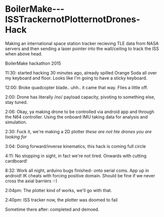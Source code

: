 # BoilerMake---ISSTrackernotPlotternotDrones-Hack

Making an international space station tracker recieving TLE data from NASA servers and then sending a laser pointer into the wall/ceiling to track the ISS when above head. 

BoilerMake hackathon 2015

11:30: started hacking 30 minutes ago, already spilled Orange Soda all over my keyboard and floor. Looks like I'm going to have a sticky keyboard.

12:00: Broke quadcopter blade.. uhh.. it came that way. Flies a little off. 

2:00: Drone has literally /no/ payload capacity, pivoting to something else, stay tuned.

2:06: Okay, ya making drone to be controlled via android app and through the N64 controller. Using the onboard IMU taking data for analysis and simulation.

2:30: Fuck it, we're making a 2D plotter *these are not hte drones you are looking for*

3:04: Doing forward/inverse kinematics, this hack is coming full circle

4:11: No stopping in sight, in fact we're not tired. Onwards with cutting cardboard!

8:32: Work all night, arduino bugs finished- onto serial coms. App up in android! IK cheats with forcing positive domain. Should be fine if we never cross the axial barriers :-)

2:04pm: The plotter kind of works, we'll go with that. 

2:40pm: ISS tracker now, the plotter was doomed to fail

Sometime there after: completed and demoed.
